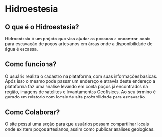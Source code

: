 # Hidroestesia

## O que é o Hidroestesia?
Hidroestesia é um projeto que visa ajudar as pessoas a encontrar locais para escavação de poços artesianos em áreas onde a disponibilidade de água é escassa.

## Como funciona?

O usuário realiza o cadastro na plataforma, com suas informações basicas. Após isso o mesmo pode passar um endereço e através deste endereço a plataforma faz uma analíse levando em conta poços já encontrados na região, imagens de satelites e levantamentos Geofisicos. Ao seu termino é gerado um relatorio com locais de alta probabilidade para escavação.

## Como Colaborar?
O site possui uma seção para que usuários possam compartilhar locais onde existem poços artesianos, assim como publicar analises geologicas. 
